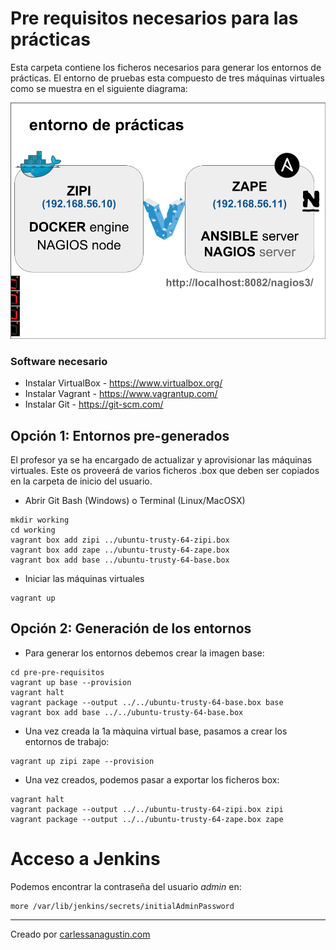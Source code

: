 # Pre requisitos necesarios para las prácticas

Esta carpeta contiene los ficheros necesarios para generar los entornos de prácticas. El entorno de pruebas esta compuesto de tres máquinas virtuales como se muestra en el siguiente diagrama:

![Entorno de prácticas](./entorno_de_practicas.png)

### Software necesario

* Instalar VirtualBox - https://www.virtualbox.org/
* Instalar Vagrant - https://www.vagrantup.com/
* Instalar Git - https://git-scm.com/


## Opción 1: Entornos pre-generados

El profesor ya se ha encargado de actualizar y aprovisionar las máquinas virtuales. Este os proveerá de varios ficheros .box que deben ser copiados en la carpeta de inicio del usuario.

* Abrir Git Bash (Windows) o Terminal (Linux/MacOSX)

```
mkdir working
cd working
vagrant box add zipi ../ubuntu-trusty-64-zipi.box
vagrant box add zape ../ubuntu-trusty-64-zape.box
vagrant box add base ../ubuntu-trusty-64-base.box
```

* Iniciar las máquinas virtuales

```
vagrant up
```

## Opción 2: Generación de los entornos

* Para generar los entornos debemos crear la imagen base:

```
cd pre-pre-requisitos
vagrant up base --provision
vagrant halt
vagrant package --output ../../ubuntu-trusty-64-base.box base
vagrant box add base ../../ubuntu-trusty-64-base.box
```

* Una vez creada la 1a màquina virtual base, pasamos a crear los entornos de trabajo:

```
vagrant up zipi zape --provision
```

* Una vez creados, podemos pasar a exportar los ficheros box:

```
vagrant halt
vagrant package --output ../../ubuntu-trusty-64-zipi.box zipi
vagrant package --output ../../ubuntu-trusty-64-zape.box zape
```

# Acceso a Jenkins

Podemos encontrar la contraseña del usuario *admin* en:

```
more /var/lib/jenkins/secrets/initialAdminPassword
```

---

Creado por [carlessanagustin.com](http://www.carlessanagustin.com)
